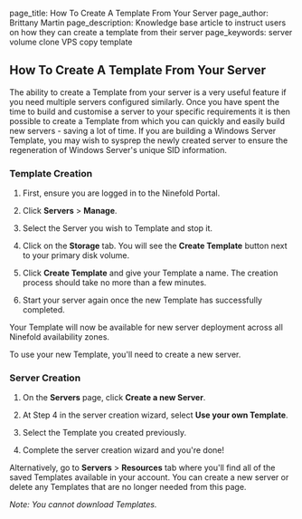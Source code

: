 page_title:       How To Create A Template From Your Server
page_author:      Brittany Martin
page_description: Knowledge base article to instruct users on how they can create a template from their server
page_keywords:    server volume clone VPS copy template 

## How To Create A Template From Your Server

The ability to create a Template from your server is a very useful feature if you need multiple servers configured similarly. Once you have spent the time to build and customise a server to your specific requirements it is then possible to create a Template from which you can quickly and easily build new servers - saving a lot of time.  If you are building a Windows Server Template, you may wish to sysprep the newly created server to ensure the regeneration of Windows Server's unique SID information.

### Template Creation

1. First, ensure you are logged in to the Ninefold Portal.

2. Click __Servers__ > __Manage__.

3. Select the Server you wish to Template and stop it.

4. Click on the __Storage__ tab. You will see the __Create Template__ button next to your primary disk volume.

5. Click __Create Template__ and give your Template a name. The creation process should take no more than a few minutes.

6. Start your server again once the new Template has successfully completed.

Your Template will now be available for new server deployment across all Ninefold availability zones.

To use your new Template, you'll need to create a new server.

### Server Creation

1. On the __Servers__ page, click __Create a new Server__.

2. At Step 4 in the server creation wizard, select __Use your own Template__.

3. Select the Template you created previously.

4. Complete the server creation wizard and you're done!

Alternatively, go to __Servers__ > __Resources__ tab where you'll find all of the saved Templates available in your account. You can create a new server or delete any Templates that are no longer needed from this page.

_Note: You cannot download Templates._